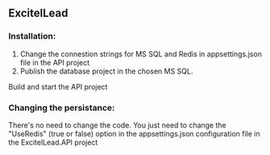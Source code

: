 ## ExcitelLead

### Installation:
1. Change the connestion strings for MS SQL and Redis in appsettings.json file in the API project
2. Publish the database project in the chosen MS SQL.

Build and start the API project

### Changing the persistance:

There's no need to change the code.
You just need to change the "UseRedis" (true or false) option in the appsettings.json configuration file in the ExcitelLead.API project
